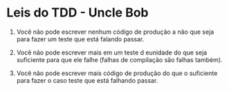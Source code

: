 # Leis do TDD - Uncle Bob

1. Você não pode escrever nenhum código de produção a não que seja para fazer um teste que está falando passar.

2. Você não pode escrever mais em um teste d eunidade do que seja suficiente para que ele falhe (falhas de compilação são falhas também).

3. Você não pode escrever mais código de produção do que o suficiente para fazer o caso teste que está falhando passar.
